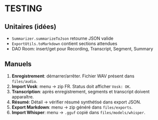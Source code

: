 # TESTING

## Unitaires (idées)
- `Summarizer.summarizeToJson` retourne JSON valide
- `ExportUtils.toMarkdown` contient sections attendues
- DAO Room: insert/get pour Recording, Transcript, Segment, Summary

## Manuels
1. **Enregistrement**: démarrer/arrêter. Fichier WAV présent dans `files/audio`.
2. **Import Vosk**: menu → zip FR. Status doit afficher `Vosk: OK`.
3. **Transcription**: après enregistrement, segments et transcript doivent apparaître.
4. **Résumé**: Détail → vérifier résumé synthétisé dans export JSON.
5. **Export Markdown**: menu → zip généré dans `files/exports`.
6. **Import Whisper**: menu → `.gguf` copié dans `files/models/whisper`.

